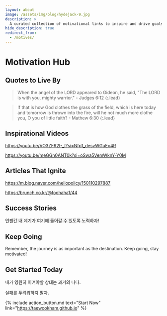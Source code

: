 ```yaml
---
layout: about
image: /assets/img/blog/hydejack-9.jpg
description: >
  A curated collection of motivational links to inspire and drive goals.
hide_description: true
redirect_from:
  - /motives/
---
```


# Motivation Hub

<!--author-->

## Quotes to Live By

> When the angel of the LORD appeared to Gideon, he said, "The LORD is with you, mighty warrior." - Judges 6:12
{:.lead}

> If that is how God clothes the grass of the field, which is here today and tomorrow is thrown into the fire, will he not much more clothe you, O you of little faith? - Mathew 6:30
{:.lead}

## Inspirational Videos

<!--videos-->
https://youtu.be/VO3ZF92I-_I?si=Nfp1_desvWGuEo4R

https://youtu.be/meGGn0ANT0k?si=oSwa5VemWknY-Y0M

## Articles That Ignite

<!--articles-->
https://m.blog.naver.com/hellopolicy/150110297887

https://brunch.co.kr/@foohaha1/44

## Success Stories

<!--stories-->

<span style="background-color:#F5F5F5"> 언젠간 내 얘기가 여기에 들어갈 수 있도록 노력하자! </span>

## Keep Going

Remember, the journey is as important as the destination. Keep going, stay motivated!

## Get Started Today

내가 영원히 이겨야할 상대는 과거의 나다.

실패를 두려워하지 말자.

{% include action_button.md text="Start Now" link="https://taewookham.github.io" %}

